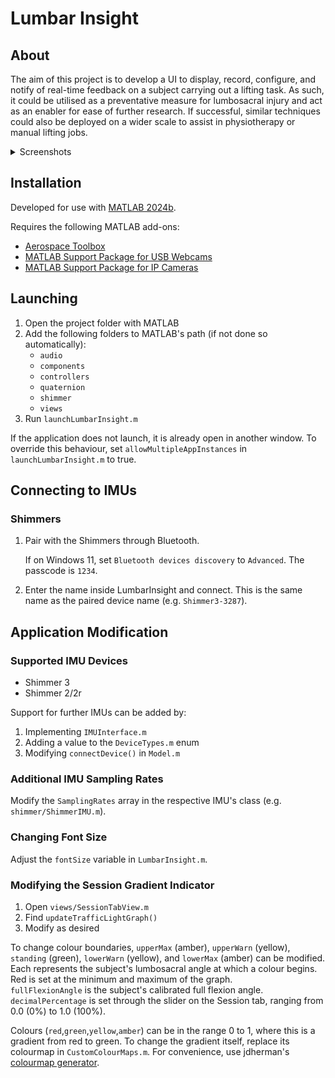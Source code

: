 # Lumbar Insight

## About

The aim of this project is to develop a UI to display, record, configure, and notify of real-time feedback on a subject carrying out a lifting task. As such, it could be utilised as a preventative measure for lumbosacral injury and act as an enabler for ease of further research. If successful, similar techniques could also be deployed on a wider scale to assist in physiotherapy or manual lifting jobs.

<details>

<summary>Screenshots</summary>

#### IMU Configuration

![config_tab](https://github.com/user-attachments/assets/2fae066e-2180-491e-90a1-58542430874d)

#### Camera Configuration

![camera_tab](https://github.com/user-attachments/assets/096b2a8d-254b-4a25-901b-0c3bb1b85e00)

#### Session

![session_tab](https://github.com/user-attachments/assets/121ec315-b32a-43e3-b8cd-21e6931842a1)

</details>

## Installation

Developed for use with [MATLAB 2024b](https://mathworks.com/downloads/).

Requires the following MATLAB add-ons:

- [Aerospace Toolbox](https://mathworks.com/products/aerospace-toolbox.html)
- [MATLAB Support Package for USB Webcams](https://au.mathworks.com/matlabcentral/fileexchange/45182-matlab-support-package-for-usb-webcams)
- [MATLAB Support Package for IP Cameras](https://au.mathworks.com/matlabcentral/fileexchange/49824-matlab-support-package-for-ip-cameras)

## Launching

1. Open the project folder with MATLAB
2. Add the following folders to MATLAB's path (if not done so automatically):
   - `audio`
   - `components`
   - `controllers`
   - `quaternion`
   - `shimmer`
   - `views`
3. Run `launchLumbarInsight.m`

If the application does not launch, it is already open in another window. To override this behaviour, set `allowMultipleAppInstances` in `launchLumbarInsight.m` to true.

## Connecting to IMUs

### Shimmers

1. Pair with the Shimmers through Bluetooth.

   If on Windows 11, set `Bluetooth devices discovery` to `Advanced`.
   The passcode is `1234`.

2. Enter the name inside LumbarInsight and connect. This is the same name as the paired device name (e.g. `Shimmer3-3287`).

## Application Modification

### Supported IMU Devices

- Shimmer 3
- Shimmer 2/2r

Support for further IMUs can be added by:

1. Implementing `IMUInterface.m`
2. Adding a value to the `DeviceTypes.m` enum
3. Modifying `connectDevice()` in `Model.m`

### Additional IMU Sampling Rates

Modify the `SamplingRates` array in the respective IMU's class (e.g. `shimmer/ShimmerIMU.m`).

### Changing Font Size

Adjust the `fontSize` variable in `LumbarInsight.m`.

### Modifying the Session Gradient Indicator

1. Open `views/SessionTabView.m`
2. Find `updateTrafficLightGraph()`
3. Modify as desired

To change colour boundaries, `upperMax` (amber), `upperWarn` (yellow), `standing` (green), `lowerWarn` (yellow), and `lowerMax` (amber) can be modified. Each represents the subject's lumbosacral angle at which a colour begins. Red is set at the minimum and maximum of the graph.\
`fullFlexionAngle` is the subject's calibrated full flexion angle. `decimalPercentage` is set through the slider on the Session tab, ranging from 0.0 (0%) to 1.0 (100%).

Colours (`red`,`green`,`yellow`,`amber`) can be in the range 0 to 1, where this is a gradient from red to green. To change the gradient itself, replace its colourmap in `CustomColourMaps.m`. For convenience, use jdherman's [colourmap generator](https://jdherman.github.io/colormap/).
